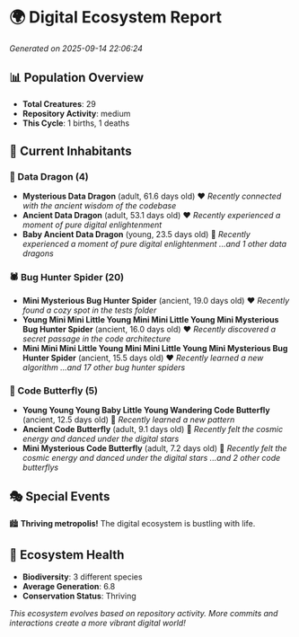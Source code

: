 # 🌍 Digital Ecosystem Report
*Generated on 2025-09-14 22:06:24*

## 📊 Population Overview
- **Total Creatures**: 29
- **Repository Activity**: medium
- **This Cycle**: 1 births, 1 deaths

## 👥 Current Inhabitants

### 🐉 Data Dragon (4)
- **Mysterious Data Dragon** (adult, 61.6 days old) ❤️
  *Recently connected with the ancient wisdom of the codebase*
- **Ancient Data Dragon** (adult, 53.1 days old) ❤️
  *Recently experienced a moment of pure digital enlightenment*
- **Baby Ancient Data Dragon** (young, 23.5 days old) 💚
  *Recently experienced a moment of pure digital enlightenment*
  *...and 1 other data dragons*

### 🕷️ Bug Hunter Spider (20)
- **Mini Mysterious Bug Hunter Spider** (ancient, 19.0 days old) ❤️
  *Recently found a cozy spot in the tests folder*
- **Young Mini Mini Little Young Mini Mini Little Young Mini Mysterious Bug Hunter Spider** (ancient, 16.0 days old) ❤️
  *Recently discovered a secret passage in the code architecture*
- **Mini Mini Mini Little Young Mini Mini Little Young Mini Mysterious Bug Hunter Spider** (ancient, 15.5 days old) ❤️
  *Recently learned a new algorithm*
  *...and 17 other bug hunter spiders*

### 🦋 Code Butterfly (5)
- **Young Young Young Baby Little Young Wandering Code Butterfly** (ancient, 12.5 days old) 💛
  *Recently learned a new pattern*
- **Ancient Code Butterfly** (adult, 9.1 days old) 💚
  *Recently felt the cosmic energy and danced under the digital stars*
- **Mini Mysterious Code Butterfly** (adult, 7.2 days old) 💚
  *Recently felt the cosmic energy and danced under the digital stars*
  *...and 2 other code butterflys*

## 🎭 Special Events

🏙️ **Thriving metropolis!** The digital ecosystem is bustling with life.

## 🔬 Ecosystem Health
- **Biodiversity**: 3 different species
- **Average Generation**: 6.8
- **Conservation Status**: Thriving

*This ecosystem evolves based on repository activity. More commits and interactions create a more vibrant digital world!*